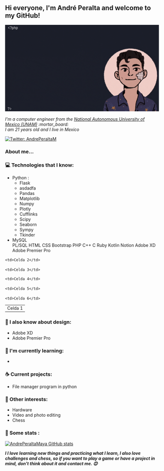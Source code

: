 <h2> Hi everyone, I'm André Peralta and welcome to my GitHub!</h2>

<img src="https://raw.githubusercontent.com/AndrePeraltaMaya/AndrePeraltaMaya/main/imageGif.gif" alt="Welcome!" />

<p><em>I'm a computer engineer from the <a href="https://www.unam.mx/"> National Autonomous University of Mexico (UNAM)</a>  :mortar_board:
<br> I am 21 years old and I live in Mexico </p></em>

[![Twitter: AndrePeraltaM](https://img.shields.io/twitter/follow/AndrePeraltaM?style=social)](https://twitter.com/AndrePeraltaM)


### About me...  


### :computer: Technologies that I know:


<ul>
    <li style ="color=red;" >Python :
        <ul>
            <li>Flask</li>  <li>asdadfa</li>
            <li>Pandas</li>
            <li>Matplotlib</li> 
            <li>Numpy</li>     
            <li>Plotly</li>    
            <li>Cufflinks</li>    
            <li>Scipy</li>    
            <li>Seaborn</li>    
            <li>Sympy</li>
            <li>Tkinder</li>
        </ul>
    </li>
    <li>MySQL</li>
PL/SQL
HTML
CSS
Bootstrap
PHP
C++
C
Ruby
Kotlin
Notion
Adobe XD
Adobe Premier Pro
</ul>     

<table>
    <tr>
        <td>Celda 1</td>

    <td>Celda 2</td>

    <td>Celda 3</td>

  </tr>

  <tr>

    <td>Celda 4</td>

    <td>Celda 5</td>

    <td>Celda 6</td>

  </tr>

</table>


      
### :art: I also know about design:
<ul>
    <li>Adobe XD</li>
    <li>Adobe Premier Pro</li>
</ul>  
      



### :closed_book: I'm currently learning:
<ul>
    <li></li>
</ul> 


### :coffee: Current projects:
<ul>
    <li>File manager program in python</li>
</ul>

### :tada: Other interests:

<ul>
    <li>Hardware</li>
    <li>Video and photo editing</li>
    <li>Chess</li>
</ul>


### :floppy_disk: Some stats :
[![AndrePeraltaMaya GitHub stats](https://github-readme-stats.vercel.app/api?username=AndrePeraltaMaya)](https://github.com/AndrePeraltaMaya/github-readme-stats)


<em><b>I I love learning new things and practicing what I learn, I also love challenges and chess, so if you want to play a game or have a project in mind, don't think about it and contact me. :blush: </b></em>

